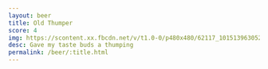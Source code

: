 ```yaml
---
layout: beer
title: Old Thumper
score: 4
img: https://scontent.xx.fbcdn.net/v/t1.0-0/p480x480/62117_10151396305243745_1878047628_n.jpg?oh=fff034549fbca31a7a28b265335e421d&oe=590B636C
desc: Gave my taste buds a thumping
permalink: /beer/:title.html
---
```

